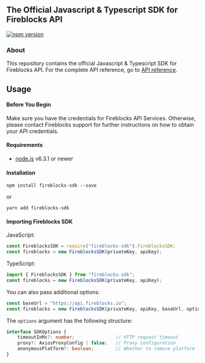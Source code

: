 ## The Official Javascript & Typescript SDK for Fireblocks API
[![npm version](https://badge.fury.io/js/fireblocks-sdk.svg)](https://badge.fury.io/js/fireblocks-sdk)

### About
This repository contains the official Javascript & Typescript SDK for Fireblocks API.
For the complete API reference, go to [API reference](https://docs.fireblocks.com/api/swagger-ui/).

## Usage
#### Before You Begin
Make sure you have the credentials for Fireblocks API Services. Otherwise, please contact Fireblocks support for further instructions on how to obtain your API credentials.

#### Requirements
- [node.js](https://nodejs.org) v6.3.1 or newer

#### Installation
`npm install fireblocks-sdk --save`

or

`yarn add fireblocks-sdk`

#### Importing Fireblocks SDK
JavaScript:
```javascript
const FireblocksSDK = require("fireblocks-sdk").FireblocksSDK;
const fireblocks = new FireblocksSDK(privateKey, apiKey);
```

TypeScript:
```typescript
import { FireblocksSDK } from "fireblocks-sdk";
const fireblocks = new FireblocksSDK(privateKey, apiKey);
```

You can also pass additional options:
```typescript
const baseUrl = "https://api.fireblocks.io";
const fireblocks = new FireblocksSDK(privateKey, apiKey, baseUrl, options);
```
The `options` argument has the following structure:
```typescript
interface SDKOptions {
    timeoutInMs?: number;               // HTTP request timeout
    proxy?: AxiosProxyConfig | false;   // Proxy configuration
    anonymousPlatform?: boolean;        // Whether to remove platform from User-Agent header
}
```